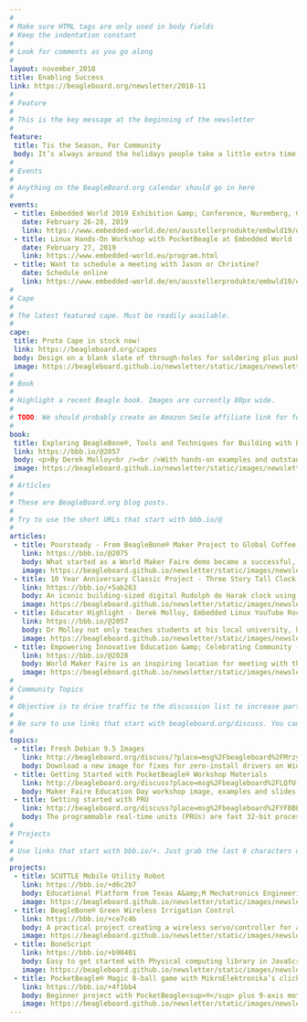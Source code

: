 ```yaml
---
# 
# Make sure HTML tags are only used in body fields
# Keep the indentation constant
# 
# Look for comments as you go along
#
layout: november_2018
title: Enabling Success
link: https://beagleboard.org/newsletter/2018-11
#
# Feature
#
# This is the key message at the beginning of the newsletter
#
feature:
 title: Tis the Season, For Community
 body: It’s always around the holidays people take a little extra time to express gratitude and also excitement about the upcoming year. We here at BeagleBoard.org want to say <b>Thanks!</b> too.  <a href="https://www.youtube.com/watch?v=_akd9dRLTbs"> Thanks for celebrating 10 years of community building with us</a> and embracing our development platforms with your creative minds.  Thanks for supporting BeagleBoard.org’s OpenSource hardware and software vision allowing us to continue to learn and grow.</p>In 2019 we are excited to help expand the potential of OpenSource hardware and software, help educators get function-able materials into the classrooms, and to help industry leaders actualize their goals.  We would love to hear about your ideas for the new year and how BeagleBoard.org can help.</p>Join us at one of the many meet-ups or conferences in 2019, starting with Embedded World in Germany in February or email me at <a href="christi@beagleboard.org">christi@beagleboard.org</a> <br>&mdash;<strong>Christine Long</strong>, <em>Executive Director</em></p>
#
# Events
#
# Anything on the BeagleBoard.org calendar should go in here
#
events:
 - title: Embedded World 2019 Exhibition &amp; Conference, Nuremberg, Germany
   date: February 26-28, 2019 
   link: https://www.embedded-world.de/en/ausstellerprodukte/embwld19/exhibitor-38827067/beagleboard-org-foundation
 - title: Linux Hands-On Workshop with PocketBeagle at Embedded World
   date: February 27, 2019 
   link: https://www.embedded-world.eu/program.html
 - title: Want to schedule a meeting with Jason or Christine?
   date: Schedule online
   link: https://www.embedded-world.de/en/ausstellerprodukte/embwld19/exhibitor-38827067/beagleboard-org-foundation#exhibitorcontact
#
# Cape
#
# The latest featured cape. Must be readily available.
#
cape:
 title: Proto Cape in stock now!
 link: https://beagleboard.org/capes
 body: Design on a blank slate of through-holes for soldering plus push buttons, LEDs and I2C.
 image: https://beagleboard.github.io/newsletter/static/images/newsletter-2018-11_0000.png
#
# Book
#
# Highlight a recent Beagle book. Images are currently 80px wide.
# 
# TODO: We should probably create an Amazon Smile affiliate link for future books.
#
book:
 title: Exploring BeagleBone®, Tools and Techniques for Building with Embedded Linux
 link: https://bbb.io/@2057
 body: <p>By Derek Molloy<br /><br />With hands-on examples and outstanding guidance this book provides detailed instructions for both hardware and software essentials.  From beginner to advanced projects such as IoT and real-time interfacing.</p>
 image: https://beagleboard.github.io/newsletter/static/images/newsletter-2018-11_0001.jpg
#
# Articles
#
# These are BeagleBoard.org blog posts.
#
# Try to use the short URLs that start with bbb.io/@
#
articles:
 - title: Poursteady - From BeagleBone® Maker Project to Global Coffee Equipment Company
   link: https://bbb.io/@2075
   body: What started as a World Maker Faire demo became a successful, global, commercial coffee equipment company.  This IoT robotic pour-over coffee machine combines precision motion-control with speed and reliability. 
   image: https://beagleboard.github.io/newsletter/static/images/newsletter-2018-11_0008.png
 - title: 10 Year Anniversary Classic Project - Three Story Tall Clock
   link: https://bbb.io/+5ab263
   body: An iconic building-sized digital Rudolph de Harak clock using 129,600 independent RGB LEDs controlled by 72 BeagleBone<sup>®</sup> Green boards provides an amazing artistic and engineering feat.
   image: https://beagleboard.github.io/newsletter/static/images/newsletter-2018-11_0002.png
 - title: Educator Highlight - Derek Molloy, Embedded Linux YouTube Rock-Star and Author
   link: https://bbb.io/@2057
   body: Dr Molloy not only teaches students at his local university, he also shares his teaching materials with over one million YouTube viewers.  In this interview, he reveals why and how BeagleBone helps students and instructors succeed.
   image: https://beagleboard.github.io/newsletter/static/images/newsletter-2018-11_0009.png
 - title: Empowering Innovative Education &amp; Celebrating Community (Maker Faire NYC)
   link: https://bbb.io/@2028
   body: World Maker Faire is an inspiring location for meeting with the BeagleBoard.org<sup>®</sup> community.  Check out the demos, talks and celebrations we shared.  Get started with PocketBeagle<sup>®</sup> using the educational workshop materials.
   image: https://beagleboard.github.io/newsletter/static/images/newsletter-2018-11_0003.jpg
#
# Community Topics
#
# Objective is to drive traffic to the discussion list to increase participation.
#
# Be sure to use links that start with beagleboard.org/discuss. You can grab the links from there.
#
topics:
 - title: Fresh Debian 9.5 Images
   link: http://beagleboard.org/discuss/?place=msg%2Fbeagleboard%2FMrzyszcXaok%2F6yZRIEMABQAJ
   body: Download a new image for fixes for zero-install drivers on Windows 10 and much more!
 - title: Getting Started with PocketBeagle® Workshop Materials
   link: http://beagleboard.org/discuss?place=msg%2Fbeagleboard%2FLQfU-NawsAY%2FQ84qczr_BAAJ
   body: Maker Faire Education Day workshop image, examples and slides are now available.
 - title: Getting started with PRU
   link: http://beagleboard.org/discuss?place=msg%2Fbeagleboard%2FYFBBEeAaXek%2FOcd36ksiGAAJ
   body: The programmable real-time units (PRUs) are fast 32-bit processors within the AM3358 with single-cycle I/O access.
#
# Projects
#
# Use links that start with bbb.io/+. Just grab the last 6 characters of the project URL to put at the end.
#
projects:
 - title: SCUTTLE Mobile Utility Robot 
   link: https://bbb.io/+d6c2b7
   body: Educational Platform from Texas A&amp;M Mechatronics Engineering Technology Program using BeagleBone<sup>®</sup> Blue
   image: https://beagleboard.github.io/newsletter/static/images/newsletter-2018-11_0004.JPG
 - title: BeagleBone® Green Wireless Irrigation Control
   link: https://bbb.io/+ce7c4b
   body: A practical project creating a wireless servo/controller for a home irrigation system.
   image: https://beagleboard.github.io/newsletter/static/images/newsletter-2018-11_0005.jpg
 - title: BoneScript
   link: https://bbb.io/+b90401
   body: Easy to get started with Physical computing library in JavaScript for Node.JS and the browser
   image: https://beagleboard.github.io/newsletter/static/images/newsletter-2018-11_0006.png
 - title: PocketBeagle® Magic 8-ball game with MikroElektronika’s click boards™
   link: https://bbb.io/+4f1bb4
   body: Beginner project with PocketBeagle<sup>®</sup> plus 9-axis motion tracking &amp; OLED add-on boards
   image: https://beagleboard.github.io/newsletter/static/images/newsletter-2018-11_0007.jpg
---
```

